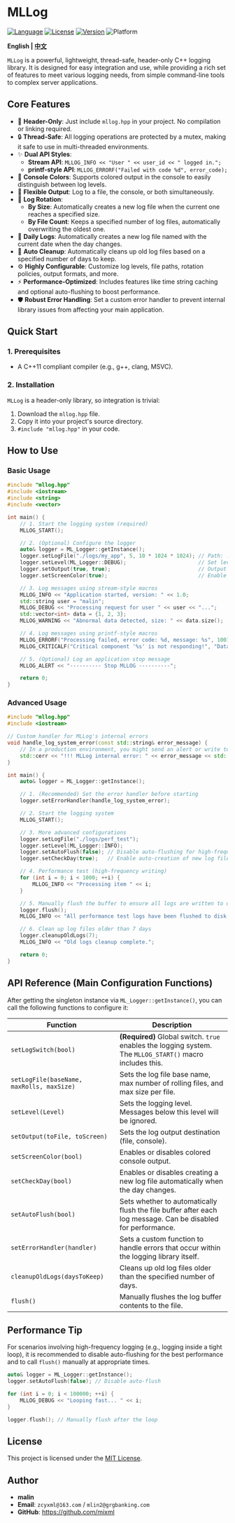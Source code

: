 # MLLog

[![Language](https://img.shields.io/badge/Language-C%2B%2B-blue.svg)](https://isocpp.org/)
[![License](https://img.shields.io/badge/License-MIT-green.svg)](https://opensource.org/licenses/MIT)
[![Version](https://img.shields.io/badge/Version-2.3-blue.svg)](https://github.com/mixml/MLLog)
![Platform](https://img.shields.io/badge/Platform-Windows%20%7C%20Linux%20%7C%20macOS-lightgrey.svg)

**English | [中文](./README.md)**

`MLLog` is a powerful, lightweight, thread-safe, header-only C++ logging library. It is designed for easy integration and use, while providing a rich set of features to meet various logging needs, from simple command-line tools to complex server applications.

## Core Features

*   🚀 **Header-Only**: Just include `mllog.hpp` in your project. No compilation or linking required.
*   🔒 **Thread-Safe**: All logging operations are protected by a mutex, making it safe to use in multi-threaded environments.
*   ✨ **Dual API Styles**:
    *   **Stream API**: `MLLOG_INFO << "User " << user_id << " logged in.";`
    *   **printf-style API**: `MLLOG_ERRORF("Failed with code %d", error_code);`
*   🌈 **Console Colors**: Supports colored output in the console to easily distinguish between log levels.
*   📄 **Flexible Output**: Log to a file, the console, or both simultaneously.
*   🔄 **Log Rotation**:
    *   **By Size**: Automatically creates a new log file when the current one reaches a specified size.
    *   **By File Count**: Keeps a specified number of log files, automatically overwriting the oldest one.
*   📅 **Daily Logs**: Automatically creates a new log file named with the current date when the day changes.
*   🧹 **Auto Cleanup**: Automatically cleans up old log files based on a specified number of days to keep.
*   ⚙️ **Highly Configurable**: Customize log levels, file paths, rotation policies, output formats, and more.
*   ⚡ **Performance-Optimized**: Includes features like time string caching and optional auto-flushing to boost performance.
*   🛡️ **Robust Error Handling**: Set a custom error handler to prevent internal library issues from affecting your main application.

## Quick Start

### 1. Prerequisites

*   A C++11 compliant compiler (e.g., g++, clang, MSVC).

### 2. Installation

`MLLog` is a header-only library, so integration is trivial:

1.  Download the `mllog.hpp` file.
2.  Copy it into your project's source directory.
3.  `#include "mllog.hpp"` in your code.

## How to Use

### Basic Usage

```cpp
#include "mllog.hpp"
#include <iostream>
#include <string>
#include <vector>

int main() {
    // 1. Start the logging system (required)
    MLLOG_START();

    // 2. (Optional) Configure the logger
    auto& logger = ML_Logger::getInstance();
    logger.setLogFile("./logs/my_app", 5, 10 * 1024 * 1024); // Path: ./logs/my_app, 5 rolling files, 10MB max size each
    logger.setLevel(ML_Logger::DEBUG);                       // Set level to DEBUG, all levels will be logged
    logger.setOutput(true, true);                            // Output to both file and console
    logger.setScreenColor(true);                             // Enable console colors

    // 3. Log messages using stream-style macros
    MLLOG_INFO << "Application started, version: " << 1.0;
    std::string user = "malin";
    MLLOG_DEBUG << "Processing request for user " << user << "...";
    std::vector<int> data = {1, 2, 3};
    MLLOG_WARNING << "Abnormal data detected, size: " << data.size();

    // 4. Log messages using printf-style macros
    MLLOG_ERRORF("Processing failed, error code: %d, message: %s", 1001, "File not found");
    MLLOG_CRITICALF("Critical component '%s' is not responding!", "DatabaseConnector");

    // 5. (Optional) Log an application stop message
    MLLOG_ALERT << "---------- Stop MLLOG ----------";

    return 0;
}
```

### Advanced Usage

```cpp
#include "mllog.hpp"
#include <iostream>

// Custom handler for MLLog's internal errors
void handle_log_system_error(const std::string& error_message) {
    // In a production environment, you might send an alert or write to an emergency log
    std::cerr << "!!! MLLog internal error: " << error_message << std::endl;
}

int main() {
    auto& logger = ML_Logger::getInstance();

    // 1. (Recommended) Set the error handler before starting
    logger.setErrorHandler(handle_log_system_error);

    // 2. Start the logging system
    MLLOG_START();

    // 3. More advanced configurations
    logger.setLogFile("./logs/perf_test");
    logger.setLevel(ML_Logger::INFO);
    logger.setAutoFlush(false); // Disable auto-flushing for high-frequency logging performance
    logger.setCheckDay(true);   // Enable auto-creation of new log files when the date changes

    // 4. Performance test (high-frequency writing)
    for (int i = 0; i < 1000; ++i) {
        MLLOG_INFO << "Processing item " << i;
    }

    // 5. Manually flush the buffer to ensure all logs are written to disk
    logger.flush();
    MLLOG_INFO << "All performance test logs have been flushed to disk.";

    // 6. Clean up log files older than 7 days
    logger.cleanupOldLogs(7);
    MLLOG_INFO << "Old logs cleanup complete.";

    return 0;
}
```

## API Reference (Main Configuration Functions)

After getting the singleton instance via `ML_Logger::getInstance()`, you can call the following functions to configure it:

| Function | Description |
| --- | --- |
| `setLogSwitch(bool)` | **(Required)** Global switch. `true` enables the logging system. The `MLLOG_START()` macro includes this. |
| `setLogFile(baseName, maxRolls, maxSize)` | Sets the log file base name, max number of rolling files, and max size per file. |
| `setLevel(Level)` | Sets the logging level. Messages below this level will be ignored. |
| `setOutput(toFile, toScreen)` | Sets the log output destination (file, console). |
| `setScreenColor(bool)` | Enables or disables colored console output. |
| `setCheckDay(bool)` | Enables or disables creating a new log file automatically when the day changes. |
| `setAutoFlush(bool)` | Sets whether to automatically flush the file buffer after each log message. Can be disabled for performance. |
| `setErrorHandler(handler)` | Sets a custom function to handle errors that occur within the logging library itself. |
| `cleanupOldLogs(daysToKeep)` | Cleans up old log files older than the specified number of days. |
| `flush()` | Manually flushes the log buffer contents to the file. |

## Performance Tip

For scenarios involving high-frequency logging (e.g., logging inside a tight loop), it is recommended to disable auto-flushing for the best performance and to call `flush()` manually at appropriate times.

```cpp
auto& logger = ML_Logger::getInstance();
logger.setAutoFlush(false); // Disable auto-flush

for (int i = 0; i < 100000; ++i) {
    MLLOG_DEBUG << "Looping fast... " << i;
}

logger.flush(); // Manually flush after the loop
```

## License

This project is licensed under the [MIT License](LICENSE).

## Author

*   **malin**
*   **Email**: `zcyxml@163.com` / `mlin2@grgbanking.com`
*   **GitHub**: <https://github.com/mixml>
